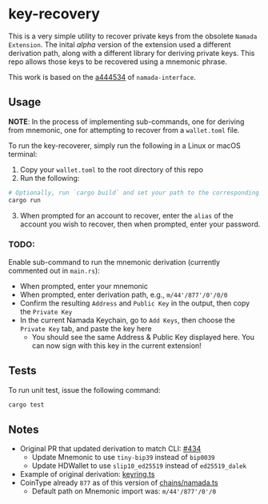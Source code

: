 # key-recovery

This is a very simple utility to recover private keys from the obsolete `Namada Extension`. The inital _alpha_ version of
the extension used a different derivation path, along with a different library for deriving private keys. This repo
allows those keys to be recovered using a mnemonic phrase.

This work is based on the [a444534](https://github.com/anoma/namada-interface/tree/a444534f181f48a93f8ffda1ea65bc7b41d310b6/) of `namada-interface`.

## Usage

**NOTE**: In the process of implementing sub-commands, one for deriving from mnemonic, one for attempting to
recover from a `wallet.toml` file.

To run the key-recoverer, simply run the following in a Linux or macOS terminal:

1. Copy your `wallet.toml` to the root directory of this repo
2. Run the following:

```bash
# Optionally, run `cargo build` and set your path to the corresponding binary in `target/`
cargo run
```

3. When prompted for an account to recover, enter the `alias` of the account you wish to recover, then when
   prompted, enter your password.

### TODO:

Enable sub-command to run the mnemonic derivation (currently commented out in `main.rs`):

- When prompted, enter your mnemonic
- When prompted, enter derivation path, e.g., `m/44'/877'/0'/0/0`
- Confirm the resulting `Address` and `Public Key` in the output, then copy the `Private Key`
- In the current Namada Keychain, go to `Add Keys`, then choose the `Private Key` tab, and paste the key here
  - You should see the same Address & Public Key displayed here. You can now sign with this key in the current extension!

## Tests

To run unit test, issue the following command:

```bash
cargo test
```

## Notes

- Original PR that updated derivation to match CLI: [#434](https://github.com/anoma/namada-interface/pull/434)
  - Update Mnemonic to use `tiny-bip39` instead of `bip0039`
  - Update HDWallet to use `slip10_ed25519` instead of `ed25519_dalek`
- Example of original derivation: [keyring.ts](https://github.com/anoma/namada-interface/blob/d0a9da882943925d5b8f88af8a894a99d9e49a13/apps/extension/src/background/keyring/keyring.ts#L234)
- CoinType already `877` as of this version of [chains/namada.ts](https://github.com/anoma/namada-interface/blob/d0a9da882943925d5b8f88af8a894a99d9e49a13/packages/chains/src/chains/namada.ts#L21)
  - Default path on Mnemonic import was: `m/44'/877'/0'/0`
